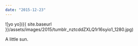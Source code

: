 ```yaml
---
date: "2015-12-23"
---
```


![yo yo]({{ site.baseurl }}/assets/images/2015/tumblr_nztcddZXLQ1r16syio1_1280.jpg)

A little sun.
